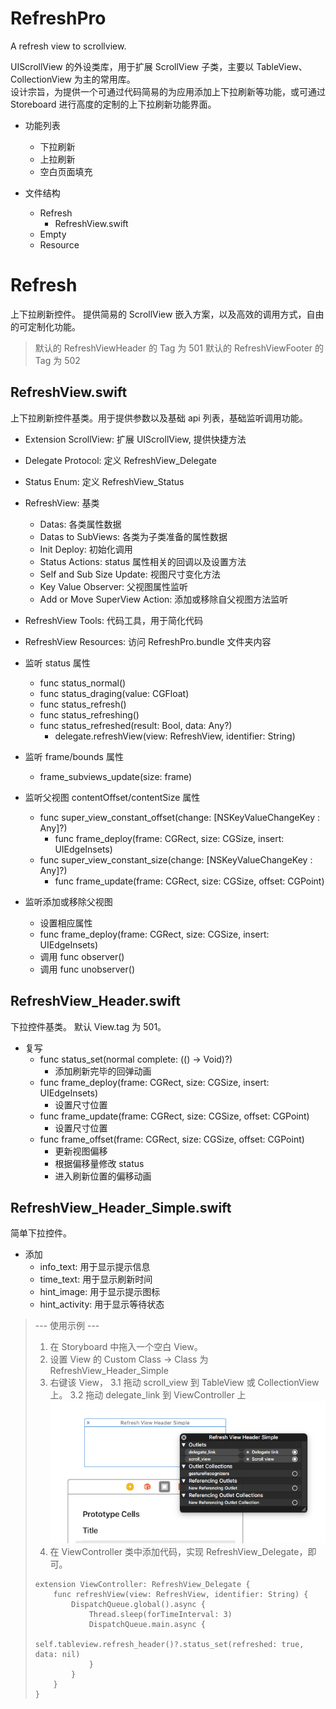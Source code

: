 # RefreshPro

A refresh view to scrollview.

UIScrollView 的外设类库，用于扩展 ScrollView 子类，主要以 TableView、CollectionView 为主的常用库。  
设计宗旨，为提供一个可通过代码简易的为应用添加上下拉刷新等功能，或可通过 Storeboard 进行高度的定制的上下拉刷新功能界面。

* 功能列表
    * 下拉刷新
    * 上拉刷新
    * 空白页面填充

* 文件结构
    * Refresh
        * RefreshView.swift
    * Empty
    * Resource

# Refresh

上下拉刷新控件。
提供简易的 ScrollView 嵌入方案，以及高效的调用方式，自由的可定制化功能。

> 默认的 RefreshViewHeader 的 Tag 为 501
> 默认的 RefreshViewFooter 的 Tag 为 502

## RefreshView.swift

上下拉刷新控件基类。用于提供参数以及基础 api 列表，基础监听调用功能。

* Extension ScrollView: 扩展 UIScrollView, 提供快捷方法
* Delegate Protocol: 定义 RefreshView_Delegate
* Status Enum: 定义 RefreshView_Status
* RefreshView: 基类
    * Datas: 各类属性数据
    * Datas to SubViews: 各类为子类准备的属性数据
    * Init Deploy: 初始化调用
    * Status Actions: status 属性相关的回调以及设置方法
    * Self and Sub Size Update: 视图尺寸变化方法
    * Key Value Observer: 父视图属性监听
    * Add or Move SuperView Action: 添加或移除自父视图方法监听
* RefreshView Tools: 代码工具，用于简化代码
* RefreshView Resources: 访问 RefreshPro.bundle 文件夹内容


* 监听 status 属性
    * func status_normal() 
    * func status_draging(value: CGFloat) 
    * func status_refresh() 
    * func status_refreshing() 
    * func status_refreshed(result: Bool, data: Any?) 
        * delegate.refreshView(view: RefreshView, identifier: String)
* 监听 frame/bounds 属性
    * frame_subviews_update(size: frame)
* 监听父视图 contentOffset/contentSize 属性
    * func super_view_constant_offset(change: [NSKeyValueChangeKey : Any]?)
        * func frame_deploy(frame: CGRect, size: CGSize, insert: UIEdgeInsets)
    * func super_view_constant_size(change: [NSKeyValueChangeKey : Any]?)
        * func frame_update(frame: CGRect, size: CGSize, offset: CGPoint)
* 监听添加或移除父视图
    * 设置相应属性
    * func frame_deploy(frame: CGRect, size: CGSize, insert: UIEdgeInsets)
    * 调用 func observer()
    * 调用 func unobserver()

## RefreshView_Header.swift

下拉控件基类。
默认 View.tag 为 501。

* 复写
    * func status_set(normal complete: (() -> Void)?) 
        * 添加刷新完毕的回弹动画
    * func frame_deploy(frame: CGRect, size: CGSize, insert: UIEdgeInsets)
        * 设置尺寸位置
    * func frame_update(frame: CGRect, size: CGSize, offset: CGPoint)
        * 设置尺寸位置
    * func frame_offset(frame: CGRect, size: CGSize, offset: CGPoint)
        * 更新视图偏移
        * 根据偏移量修改 status
        * 进入刷新位置的偏移动画


## RefreshView_Header_Simple.swift

简单下拉控件。

* 添加
    * info_text: 用于显示提示信息
    * time_text: 用于显示刷新时间
    * hint_image: 用于显示提示图标
    * hint_activity: 用于显示等待状态

> --- 使用示例 ---
> 1. 在 Storyboard 中拖入一个空白 View。
> 2. 设置 View 的 Custom Class -> Class 为 RefreshView_Header_Simple
> 3. 右键该 View，
> 3.1 拖动 scroll_view 到 TableView 或 CollectionView 上。
> 3.2 拖动 delegate_link 到 ViewController 上
> ![](Readme_image/refresh_header_simple_0.png)
> 4. 在 ViewController 类中添加代码，实现 RefreshView_Delegate，即可。
> ```
> extension ViewController: RefreshView_Delegate {
>     func refreshView(view: RefreshView, identifier: String) {
>         DispatchQueue.global().async {
>             Thread.sleep(forTimeInterval: 3)
>             DispatchQueue.main.async {
>                 self.tableview.refresh_header()?.status_set(refreshed: true, data: nil)
>             }
>         }
>     }
> }
> ```
